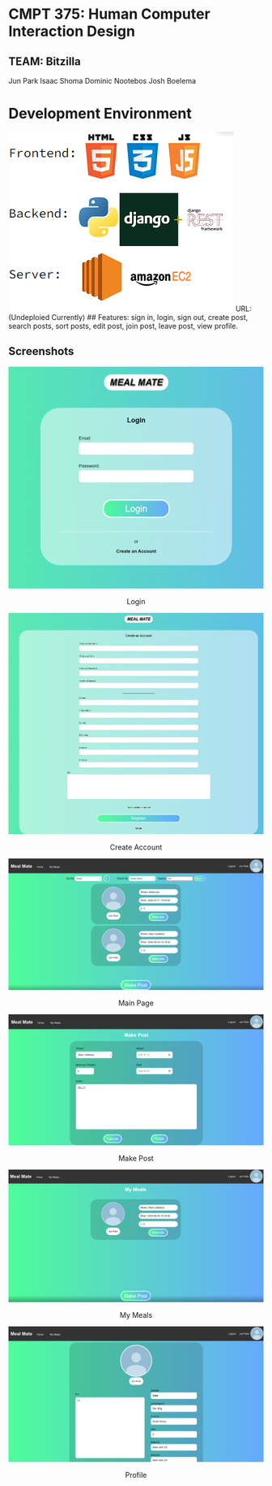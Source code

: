 # CMPT 375: Human Computer Interaction Design

## TEAM: Bitzilla 
Jun Park
Isaac Shoma
Dominic Nootebos
Josh Boelema

# Development Environment
<img src="ScreenShots\web_dev.png"> 
URL: (Undeploied Currently)
## Features: 
sign in, login, sign out, create post, search posts, sort posts, edit post, join post, leave post, view profile.

## Screenshots
<p align="center">
    <img src="ScreenShots\login.png"> 
    <p align="center">
        Login 
    </p>
</p>

<p align="center">
    <img src="ScreenShots\createAccount.png" > 
    <p align="center">
        Create Account  
    </p>
</p>

<p align="center">
    <img src="ScreenShots\main.png" > 
    <p align="center">
        Main Page 
    </p>
</p>

<p align="center">
    <img src="ScreenShots\makePost.png" > 
    <p align="center">
        Make Post
    </p>
</p>

<p align="center">
    <img src="ScreenShots\myMeals.png"> 
    <p align="center">
        My Meals 
    </p>
</p>

<p align="center">
    <img src="ScreenShots\profile.png"> 
    <p align="center">
        Profile
    </p>
</p>

